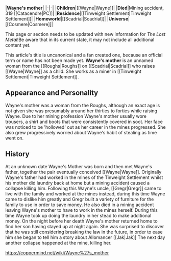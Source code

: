|**Wayne's mother**|
|-|-|
|**Children**|[[Wayne\|Wayne]]|
|**Died**|Mining accident, 319 [[Catacendre\|PC]]|
|**Residence**|[[Tinweight Settlement\|Tinweight Settlement]]|
|**Homeworld**|[[Scadrial\|Scadrial]]|
|**Universe**|[[Cosmere\|Cosmere]]|

This page or section needs to be updated with new information for *The Lost Metal*!Be aware that in its current state, it may not include all additional content yet.

This article's title is uncanonical and a fan created one, because an official term or name has not been made yet.
**Wayne's mother** is an unnamed woman from the [[Roughs\|Roughs]] on [[Scadrial\|Scadrial]] who raises [[Wayne\|Wayne]] as a child. She works as a miner in [[Tinweight Settlement\|Tinweight Settlement]].

## Appearance and Personality
Wayne's mother was a woman from the Roughs, although an exact age is not given she was presumably around her thirties to forties while raising Wayne. Due to her mining profession Wayne's mother usually wore trousers, a shirt and boots that were consistently covered in soot. Her face was noticed to be 'hollowed' out as her career in the mines progressed. She also grew progressively worried about Wayne's habit of stealing as time went on.

## History
At an unknown date Wayne's Mother was born and then met Wayne's father, together the pair eventually conceived [[Wayne\|Wayne]]. Originally Wayne's father had worked in the mines of the Tinweight Settlement whilst his mother did laundry back at home but a mining accident caused a collapse killing him. Following this Wayne's uncle, [[Gregr\|Gregr]] came to live with the family and worked at the mines instead, during this time Wayne came to dislike him greatly and Gregr built a variety of furniture for the family to use in order to save money. He also died in a mining accident leaving Wayne's mother to have to work in the mines herself. During this time Wayne took up doing the laundry in her stead to make additional money.
On the night before her death Wayne's mother returned home to find her son having stayed up at night again. She was surprised to discover that he was still considering breaking the law in the future, in order to ease him she began to tell him a story about Allomancer [[Jak\|Jak]] The next day another collapse happened at the mine, killing her.



https://coppermind.net/wiki/Wayne%27s_mother
